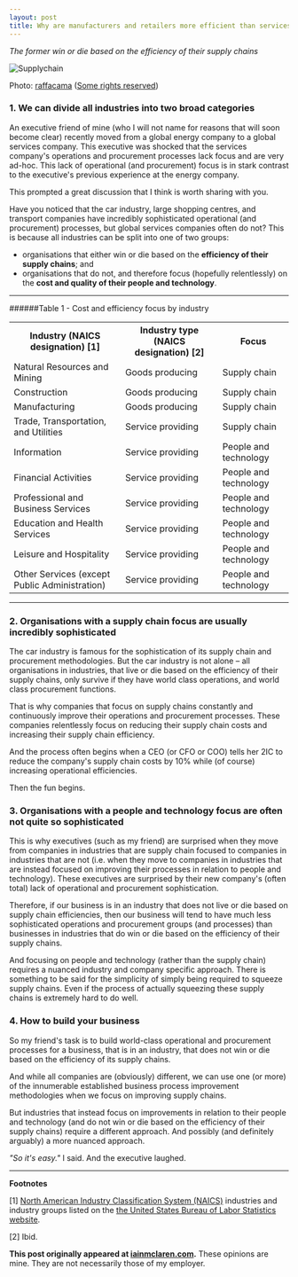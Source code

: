 ```yaml
---
layout: post
title: Why are manufacturers and retailers more efficient than services companies?
---
```


*The former win or die based on the efficiency of their supply chains*

![Supplychain](http://iainmclaren.com/public/images/2014-09-17-procurement.jpg)

Photo: [raffacama](https://www.flickr.com/photos/raffacama/) ([Some rights reserved](https://creativecommons.org/licenses/by-sa/2.0/))
 
### 1. We can divide all industries into two broad categories

An executive friend of mine (who I will not name for reasons that will soon become clear) recently moved from a global energy company to a global services company.  This executive was shocked that the services company's operations and procurement processes lack focus and are very ad-hoc.  This lack of operational (and procurement) focus is in stark contrast to the executive's previous experience at the energy company.  

This prompted a great discussion that I think is worth sharing with you.  

Have you noticed that the car industry, large shopping centres, and transport companies have incredibly sophisticated operational (and procurement) processes, but global services companies often do not?  This is because all industries can be split into one of two groups:

- organisations that either win or die based on the **efficiency of their supply chains**; and
- organisations that do not, and therefore focus (hopefully relentlessly) on the **cost and quality of their people and technology**.  

---

######Table 1 - Cost and efficiency focus by industry

<table>
 <tr>
  <th>Industry (NAICS designation) [1]</th>
  <th>Industry type (NAICS designation) [2]</th>
  <th>Focus</th>
 </tr>
 <tr>
  <td>Natural
  Resources and Mining</td>
  <td>Goods producing</td>
  <td>Supply chain</td>
 </tr>
 <tr>
  <td>Construction</td>
  <td>Goods producing</td>
  <td>Supply chain</td>
 </tr>
 <tr>
  <td>Manufacturing</td>
  <td>Goods producing</td>
  <td>Supply chain</td>
 </tr>
 <tr>
  <td>Trade,
  Transportation, and Utilities</td>
  <td>Service providing</td>
  <td>Supply chain</td>
 </tr>
 <tr>
  <td>Information</td>
  <td>Service providing</td>
  <td>People and technology</td>
 </tr>
 <tr>
  <td>Financial
  Activities</td>
  <td>Service providing</td>
  <td>People and technology</td>
 </tr>
 <tr>
  <td>Professional
  and Business Services</td>
  <td>Service providing</td>
  <td>People and technology</td>
 </tr>
 <tr>
  <td>Education
  and Health Services</td>
  <td>Service providing</td>
  <td>People and technology</td>
 </tr>
 <tr>
  <td>Leisure
  and Hospitality</td>
  <td>Service providing</td>
  <td>People and technology</td>
 </tr>
 <tr>
  <td>Other
  Services (except Public Administration)</td>
  <td>Service providing</td>
  <td>People and technology</td>
 </tr>
</table>

---

### 2. Organisations with a supply chain focus are usually incredibly sophisticated  

The car industry is famous for the sophistication of its supply chain and procurement methodologies.  But the car industry is not alone – all organisations in industries, that live or die based on the efficiency of their supply chains, only survive if they have world class operations, and world class procurement functions.

That is why companies that focus on supply chains constantly and continuously improve their operations and procurement processes.  These companies relentlessly focus on reducing their supply chain costs and increasing their supply chain efficiency.

And the process often begins when a CEO (or CFO or COO) tells her 2IC to reduce the company's supply chain costs by 10% while (of course) increasing operational efficiencies.  

Then the fun begins.
 
### 3. Organisations with a people and technology focus are often not quite so sophisticated

This is why executives (such as my friend) are surprised when they move from companies in industries that are supply chain focused to companies in industries that are not (i.e. when they move to companies in industries that are instead focused on improving their processes in relation to people and technology). These executives are surprised by their new company's (often total) lack of operational and procurement sophistication.

Therefore, if our business is in an industry that does not live or die based on supply chain efficiencies, then our business will tend to have much less sophisticated operations and procurement groups (and processes) than businesses in industries that do win or die based on the efficiency of their supply chains.  

And focusing on people and technology (rather than the supply chain) requires a nuanced industry and company specific approach.  There is something to be said for the simplicity of simply being required to squeeze supply chains.  Even if the process of actually squeezing these supply chains is extremely hard to do well. 

### 4. How to build your business

So my friend's task is to build world-class operational and procurement processes for a business, that is in an industry, that does not win or die based on the efficiency of its supply chains.

And while all companies are (obviously) different, we can use one (or more) of the innumerable established business process improvement methodologies when we focus on improving supply chains.

But industries that instead focus on improvements in relation to their people and technology (and do not win or die based on the efficiency of their supply chains) require a different approach. And possibly (and definitely arguably) a more nuanced approach.

*"So it's easy."* I said.  And the executive laughed. 


---

**Footnotes**

[1] [North American Industry Classification System (NAICS)](http://www.naics.com) industries and industry groups listed on the [the United States Bureau of Labor Statistics website](http://www.bls.gov/iag/tgs/iag_index_naics.htm).

[2] Ibid. 

**This post originally appeared at [iainmclaren.com](http://iainmclaren.com).** These opinions are mine.  They are not necessarily those of my employer.